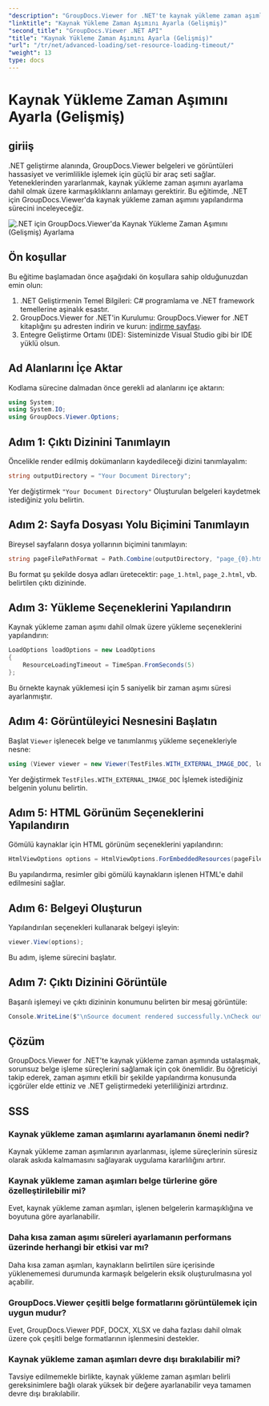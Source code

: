 ```yaml
---
"description": "GroupDocs.Viewer for .NET'te kaynak yükleme zaman aşımlarını nasıl verimli bir şekilde yapılandıracağınızı öğrenin. Hassasiyet ve kararlılıkla belge oluşturmada ustalaşın."
"linktitle": "Kaynak Yükleme Zaman Aşımını Ayarla (Gelişmiş)"
"second_title": "GroupDocs.Viewer .NET API"
"title": "Kaynak Yükleme Zaman Aşımını Ayarla (Gelişmiş)"
"url": "/tr/net/advanced-loading/set-resource-loading-timeout/"
"weight": 13
type: docs
---
```

# Kaynak Yükleme Zaman Aşımını Ayarla (Gelişmiş)

## giriiş
.NET geliştirme alanında, GroupDocs.Viewer belgeleri ve görüntüleri hassasiyet ve verimlilikle işlemek için güçlü bir araç seti sağlar. Yeteneklerinden yararlanmak, kaynak yükleme zaman aşımını ayarlama dahil olmak üzere karmaşıklıklarını anlamayı gerektirir. Bu eğitimde, .NET için GroupDocs.Viewer'da kaynak yükleme zaman aşımını yapılandırma sürecini inceleyeceğiz.

![.NET için GroupDocs.Viewer'da Kaynak Yükleme Zaman Aşımını (Gelişmiş) Ayarlama](/viewer/advanced-loading/set-resource-loading-timeout-img.png)

## Ön koşullar
Bu eğitime başlamadan önce aşağıdaki ön koşullara sahip olduğunuzdan emin olun:
1. .NET Geliştirmenin Temel Bilgileri: C# programlama ve .NET framework temellerine aşinalık esastır.
2. GroupDocs.Viewer for .NET'in Kurulumu: GroupDocs.Viewer for .NET kitaplığını şu adresten indirin ve kurun: [indirme sayfası](https://releases.groupdocs.com/viewer/net/).
3. Entegre Geliştirme Ortamı (IDE): Sisteminizde Visual Studio gibi bir IDE yüklü olsun.

## Ad Alanlarını İçe Aktar
Kodlama sürecine dalmadan önce gerekli ad alanlarını içe aktarın:
```csharp
using System;
using System.IO;
using GroupDocs.Viewer.Options;
```

## Adım 1: Çıktı Dizinini Tanımlayın
Öncelikle render edilmiş dokümanların kaydedileceği dizini tanımlayalım:
```csharp
string outputDirectory = "Your Document Directory";
```
Yer değiştirmek `"Your Document Directory"` Oluşturulan belgeleri kaydetmek istediğiniz yolu belirtin.
## Adım 2: Sayfa Dosyası Yolu Biçimini Tanımlayın
Bireysel sayfaların dosya yollarının biçimini tanımlayın:
```csharp
string pageFilePathFormat = Path.Combine(outputDirectory, "page_{0}.html");
```
Bu format şu şekilde dosya adları üretecektir: `page_1.html`, `page_2.html`, vb. belirtilen çıktı dizininde.
## Adım 3: Yükleme Seçeneklerini Yapılandırın
Kaynak yükleme zaman aşımı dahil olmak üzere yükleme seçeneklerini yapılandırın:
```csharp
LoadOptions loadOptions = new LoadOptions
{
    ResourceLoadingTimeout = TimeSpan.FromSeconds(5)
};
```
Bu örnekte kaynak yüklemesi için 5 saniyelik bir zaman aşımı süresi ayarlanmıştır.
## Adım 4: Görüntüleyici Nesnesini Başlatın
Başlat `Viewer` işlenecek belge ve tanımlanmış yükleme seçenekleriyle nesne:
```csharp
using (Viewer viewer = new Viewer(TestFiles.WITH_EXTERNAL_IMAGE_DOC, loadOptions))
```
Yer değiştirmek `TestFiles.WITH_EXTERNAL_IMAGE_DOC` İşlemek istediğiniz belgenin yolunu belirtin.
## Adım 5: HTML Görünüm Seçeneklerini Yapılandırın
Gömülü kaynaklar için HTML görünüm seçeneklerini yapılandırın:
```csharp
HtmlViewOptions options = HtmlViewOptions.ForEmbeddedResources(pageFilePathFormat);
```
Bu yapılandırma, resimler gibi gömülü kaynakların işlenen HTML'e dahil edilmesini sağlar.
## Adım 6: Belgeyi Oluşturun
Yapılandırılan seçenekleri kullanarak belgeyi işleyin:
```csharp
viewer.View(options);
```
Bu adım, işleme sürecini başlatır.
## Adım 7: Çıktı Dizinini Görüntüle
Başarılı işlemeyi ve çıktı dizininin konumunu belirten bir mesaj görüntüle:
```csharp
Console.WriteLine($"\nSource document rendered successfully.\nCheck output in {outputDirectory}.");
```

## Çözüm
GroupDocs.Viewer for .NET'te kaynak yükleme zaman aşımında ustalaşmak, sorunsuz belge işleme süreçlerini sağlamak için çok önemlidir. Bu öğreticiyi takip ederek, zaman aşımını etkili bir şekilde yapılandırma konusunda içgörüler elde ettiniz ve .NET geliştirmedeki yeterliliğinizi artırdınız.
## SSS
### Kaynak yükleme zaman aşımlarını ayarlamanın önemi nedir?
Kaynak yükleme zaman aşımlarının ayarlanması, işleme süreçlerinin süresiz olarak askıda kalmamasını sağlayarak uygulama kararlılığını artırır.
### Kaynak yükleme zaman aşımları belge türlerine göre özelleştirilebilir mi?
Evet, kaynak yükleme zaman aşımları, işlenen belgelerin karmaşıklığına ve boyutuna göre ayarlanabilir.
### Daha kısa zaman aşımı süreleri ayarlamanın performans üzerinde herhangi bir etkisi var mı?
Daha kısa zaman aşımları, kaynakların belirtilen süre içerisinde yüklenememesi durumunda karmaşık belgelerin eksik oluşturulmasına yol açabilir.
### GroupDocs.Viewer çeşitli belge formatlarını görüntülemek için uygun mudur?
Evet, GroupDocs.Viewer PDF, DOCX, XLSX ve daha fazlası dahil olmak üzere çok çeşitli belge formatlarının işlenmesini destekler.
### Kaynak yükleme zaman aşımları devre dışı bırakılabilir mi?
Tavsiye edilmemekle birlikte, kaynak yükleme zaman aşımları belirli gereksinimlere bağlı olarak yüksek bir değere ayarlanabilir veya tamamen devre dışı bırakılabilir.